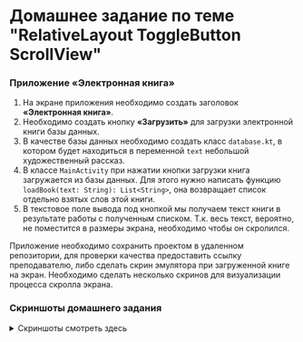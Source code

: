 # Домашнее задание по теме "RelativeLayout ToggleButton ScrollView"

### Приложение «Электронная книга»
1. На экране приложения необходимо создать заголовок **«Электронная книга»**.
2. Необходимо создать кнопку **«Загрузить»** для загрузки электронной книги базы данных.
3. В качестве базы данных необходимо создать класс `database.kt`, в котором будет находиться в переменной `text` небольшой художественный рассказ.
4. В классе `MainActivity` при нажатии кнопки загрузки книга загружается из базы данных. Для этого нужно написать функцию `loadBook(text: String): List<String>`, она возвращает список отдельно взятых слов этой книги.
5. В текстовое поле вывода под кнопкой мы получаем текст книги в результате работы с полученным списком. Т.к. весь текст, вероятно, не поместится в размеры экрана, необходимо чтобы он скролился.

Приложение необходимо сохранить проектом в удаленном репозитории, для проверки качества предоставить ссылку преподавателю, либо сделать скрин эмулятора при загруженной книге на экран. Необходимо сделать несколько скринов для визуализации процесса скролла экрана.

### Скриншоты домашнего задания
<details>
<summary>Скриншоты смотреть здесь</summary>

![первый скриншот](md/1.png)
![второй скриншот](md/2.png)
![третий скриншот](md/3.png)
![четвертый скриншот](md/4.png)
![пятый скриншот](md/5.png)
![шестой скриншот](md/6.png)

</details>